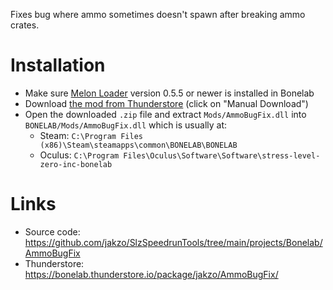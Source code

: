 Fixes bug where ammo sometimes doesn't spawn after breaking ammo crates.

# Installation

- Make sure [Melon Loader](https://melonwiki.xyz/#/?id=what-is-melonloader) version 0.5.5 or newer is installed in Bonelab
- Download [the mod from Thunderstore](https://bonelab.thunderstore.io/package/jakzo/AmmoBugFix/) (click on "Manual Download")
- Open the downloaded `.zip` file and extract `Mods/AmmoBugFix.dll` into `BONELAB/Mods/AmmoBugFix.dll` which is usually at:
  - Steam: `C:\Program Files (x86)\Steam\steamapps\common\BONELAB\BONELAB`
  - Oculus: `C:\Program Files\Oculus\Software\Software\stress-level-zero-inc-bonelab`

# Links

- Source code: https://github.com/jakzo/SlzSpeedrunTools/tree/main/projects/Bonelab/AmmoBugFix
- Thunderstore: https://bonelab.thunderstore.io/package/jakzo/AmmoBugFix/
